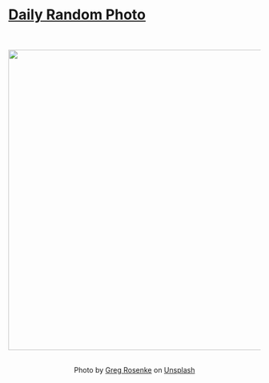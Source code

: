 # [Daily Random Photo](https://www.dailyrandomphoto.com/)

<div align="center">
  <br>
  <br>
  <a href="https://www.dailyrandomphoto.com/p/2020/2020-12-16/"><img src="https://images.unsplash.com/photo-1607406676346-6f4b0b312cbb?crop=entropy&cs=tinysrgb&fit=max&fm=jpg&ixid=MXw3NzUwOHwwfDF8cmFuZG9tfHx8fHx8fHw&ixlib=rb-1.2.1&q=80&w=1080" width="600px"></a>
  <br>
  <br>
  <p class="has-text-grey">Photo by <a href="https://unsplash.com/@greg_rosenke?utm_source=Daily%20Random%20Photo&amp;utm_medium=referral" target="_blank" rel="noopener noreferrer">Greg Rosenke</a> on <a href="https://unsplash.com/photos/wBiS_QYZWmY?utm_source=Daily%20Random%20Photo&amp;utm_medium=referral" target="_blank" rel="noopener noreferrer">Unsplash</a></p>
</div>
